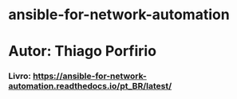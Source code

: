 # ansible-for-network-automation
# Autor: Thiago Porfirio
### Livro: https://ansible-for-network-automation.readthedocs.io/pt_BR/latest/

